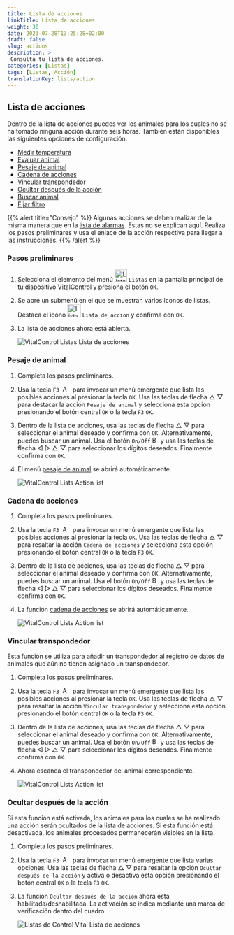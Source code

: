 ```yaml
---
title: Lista de acciones
linkTitle: Lista de acciones
weight: 30
date: 2023-07-28T13:25:28+02:00
draft: false
slug: actions
description: >
 Consulta tu lista de acciones.
categories: [Listas]
tags: [Listas, Acción]
translationKey: lists/action
---
```

## Lista de acciones

Dentro de la lista de acciones puedes ver los animales para los cuales no se ha tomado ninguna acción durante seis horas. También están disponibles las siguientes opciones de configuración:

- [Medir temperatura](../alarm/#medir-temperatura)
- [Evaluar animal](../alarm/#evaluar-animal)
- [Pesaje de animal](#pesaje-de-animal)
- [Cadena de acciones](#cadena-de-acciones)
- [Vincular transpondedor](#vincular-transpondedor)
- [Ocultar después de la acción](#ocultar-después-de-la-acción)
- [Buscar animal](../alarm/#buscar-animal)
- [Fijar filtro](../alarm/#fijar-filtro)

{{% alert title="Consejo" %}}
Algunas acciones se deben realizar de la misma manera que en la [lista de alarmas](../alarm). Estas no se explican aquí. Realiza los pasos preliminares y usa el enlace de la acción respectiva para llegar a las instrucciones.
{{% /alert %}}

### Pasos preliminares

1. Selecciona el elemento del menú <img src="/icons/main/lists.svg" width="28" align="bottom" alt="Listas" />  `Listas` en la pantalla principal de tu dispositivo VitalControl y presiona el botón `OK`.

2. Se abre un submenú en el que se muestran varios iconos de listas. Destaca el icono <img src="/icons/lists/actionlist.svg" width="30" align="bottom" alt="Lista de acciones" /> `Lista de accion` y confirma con `OK`.

3. La lista de acciones ahora está abierta.

   ![VitalControl Listas Lista de acciones](../images/firststeps3.png "Pasos preliminares")

### Pesaje de animal

1. Completa los pasos preliminares.

2. Usa la tecla `F3` &nbsp;<img src="/icons/footer/open-popup.svg" width="15" align="bottom" alt="Abrir popup" />&nbsp; para invocar un menú emergente que lista las posibles acciones al presionar la tecla `OK`. Usa las teclas de flecha △ ▽ para destacar la acción `Pesaje de animal` y selecciona esta opción presionando el botón central `OK` o la tecla `F3` `OK`.

3. Dentro de la lista de acciones, usa las teclas de flecha △ ▽ para seleccionar el animal deseado y confirma con `OK`. Alternativamente, puedes buscar un animal. Usa el botón `On/Off` <img src="/icons/footer/search.svg" width="15" align="bottom" alt="Buscar" /> y usa las teclas de flecha ◁ ▷ △ ▽ para seleccionar los dígitos deseados. Finalmente confirma con `OK`.

4. El menú [pesaje de animal](/es/docs/actions/record-weight/) se abrirá automáticamente.

   ![VitalControl Lists Action list](../images/weightanimals.png "Pesar animales")

### Cadena de acciones

1. Completa los pasos preliminares.

2. Usa la tecla `F3` &nbsp;<img src="/icons/footer/open-popup.svg" width="15" align="bottom" alt="Abrir menú emergente" />&nbsp; para invocar un menú emergente que lista las posibles acciones al presionar la tecla `OK`. Usa las teclas de flecha △ ▽ para resaltar la acción `Cadena de acciones` y selecciona esta opción presionando el botón central `OK` o la tecla `F3` `OK`.

3. Dentro de la lista de acciones, usa las teclas de flecha △ ▽ para seleccionar el animal deseado y confirma con `OK`. Alternativamente, puedes buscar un animal. Usa el botón `On/Off` <img src="/icons/footer/search.svg" width="15" align="bottom" alt="Buscar" /> y usa las teclas de flecha ◁ ▷ △ ▽ para seleccionar los dígitos deseados. Finalmente confirma con `OK`.

4. La función [cadena de acciones](../../chain-of-actions) se abrirá automáticamente.

   ![VitalControl Lists Action list](../images/chainofaction.png "Cadena de acciones")

### Vincular transpondedor

Esta función se utiliza para añadir un transpondedor al registro de datos de animales que aún no tienen asignado un transpondedor.

1. Completa los pasos preliminares.

2. Usa la tecla `F3` &nbsp;<img src="/icons/footer/open-popup.svg" width="15" align="bottom" alt="Abrir menú emergente" />&nbsp; para invocar un menú emergente que lista las posibles acciones al presionar la tecla `OK`. Usa las teclas de flecha △ ▽ para resaltar la acción `Vincular transpondedor` y selecciona esta opción presionando el botón central `OK` o la tecla `F3` `OK`.

3. Dentro de la lista de acciones, usa las teclas de flecha △ ▽ para seleccionar el animal deseado y confirma con `OK`. Alternativamente, puedes buscar un animal. Usa el botón `On/Off` <img src="/icons/footer/search.svg" width="15" align="bottom" alt="Buscar" /> y usa las teclas de flecha ◁ ▷ △ ▽ para seleccionar los dígitos deseados. Finalmente confirma con `OK`.

4. Ahora escanea el transpondedor del animal correspondiente.

   ![VitalControl Lists Action list](../images/linktransponder.png "Vincular transpondedor")

### Ocultar después de la acción

Si esta función está activada, los animales para los cuales se ha realizado una acción serán ocultados de la lista de acciones. Si esta función está desactivada, los animales procesados permanecerán visibles en la lista.

1. Completa los pasos preliminares.

2. Usa la tecla `F3` &nbsp;<img src="/icons/footer/open-popup.svg" width="15" align="bottom" alt="Acciones" />&nbsp; para invocar un menú emergente que lista varias opciones. Usa las teclas de flecha △ ▽ para resaltar la opción `Ocultar después de la acción` y activa o desactiva esta opción presionando el botón central `OK` o la tecla `F3` `OK`.

3. La función `Ocultar después de la acción` ahora está habilitada/deshabilitada. La activación se indica mediante una marca de verificación dentro del cuadro.

   ![Listas de Control Vital Lista de acciones](../images/hideafteraction.png "Ocultar después de la acción")
